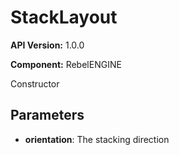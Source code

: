 # StackLayout

**API Version:** 1.0.0

**Component:** RebelENGINE

Constructor

## Parameters

- **orientation**: The stacking direction

